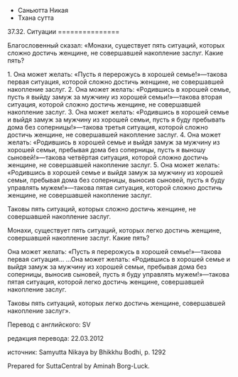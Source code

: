 









* Саньютта Никая
* Тхана сутта


37\.32\. Ситуации
\=\=\=\=\=\=\=\=\=\=\=\=\=\=\=



Благословенный сказал: «Монахи, существует пять ситуаций, которых сложно достичь женщине, не совершавшей накопление заслуг\. Какие пять?


1\. Она может желать: «Пусть я перерожусь в хорошей семье\!»—такова первая ситуация, которой сложно достичь женщине, не совершавшей накопление заслуг\.
2\. Она может желать: «Родившись в хорошей семье, пусть я выйду замуж за мужчину из хорошей семьи\!»—такова вторая ситуация, которой сложно достичь женщине, не совершавшей накопление заслуг\.
3\. Она может желать: «Родившись в хорошей семье и выйдя замуж за мужчину из хорошей семьи, пусть я буду пребывать дома без соперницы\!»—такова третья ситуация, которой сложно достичь женщине, не совершавшей накопление заслуг\.
4\. Она может желать: «Родившись в хорошей семье и выйдя замуж за мужчину из хорошей семьи, пребывая дома без соперницы, пусть я выношу сыновей\!»—такова четвёртая ситуация, которой сложно достичь женщине, не совершавшей накопление заслуг\.
5\. Она может желать: «Родившись в хорошей семье и выйдя замуж за мужчину из хорошей семьи, пребывая дома без соперницы, выносив сыновей, пусть я буду управлять мужем\!»—такова пятая ситуация, которой сложно достичь женщине, не совершавшей накопление заслуг\.


Таковы пять ситуаций, которых сложно достичь женщине, не совершавшей накопление заслуг\.


Монахи, существует пять ситуаций, которых легко достичь женщине, совершавшей накопление заслуг\. Какие пять?


Она может желать: «Пусть я перерожусь в хорошей семье\!»—такова первая ситуация… …Она может желать: «Родившись в хорошей семье и выйдя замуж за мужчину из хорошей семьи, пребывая дома без соперницы, выносив сыновей, пусть я буду управлять мужем\!»—такова пятая ситуация, которой легко достичь женщине, совершавшей накопление заслуг\.


Таковы пять ситуаций, которых легко достичь женщине, совершавшей накопление заслуг»\.



Перевод с английского: SV


редакция перевода: 22\.03\.2012


источник: Samyutta Nikaya by Bhikkhu Bodhi, p\. 1292


Prepared for SuttaCentral by Aminah Borg\-Luck\.






